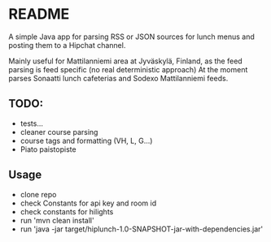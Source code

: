 # README #

A simple Java app for parsing RSS or JSON sources for lunch menus and posting them to a Hipchat channel.

Mainly useful for Mattilanniemi area at Jyväskylä, Finland, as the feed parsing is feed specific (no real deterministic approach) At the moment parses Sonaatti lunch cafeterias and Sodexo Mattilanniemi feeds.

## TODO: ##

- tests...
- cleaner course parsing
- course tags and formatting (VH, L, G...)
- Piato paistopiste


## Usage ##

- clone repo
- check Constants for api key and room id
- check constants for hilights
- run 'mvn clean install'
- run 'java -jar target/hiplunch-1.0-SNAPSHOT-jar-with-dependencies.jar'